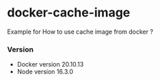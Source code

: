 # docker-cache-image

Example for How to use cache image from docker ?

### Version

- Docker version 20.10.13
- Node version 16.3.0
